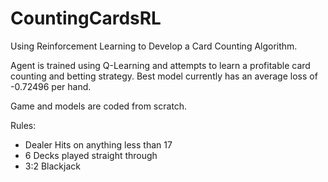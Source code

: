 # CountingCardsRL
Using Reinforcement Learning to Develop a Card Counting Algorithm.

Agent is trained using Q-Learning and attempts to learn a profitable card counting and betting strategy. Best model currently has an average loss of -0.72496 per hand.

Game and models are coded from scratch.

Rules:
* Dealer Hits on anything less than 17
* 6 Decks played straight through
* 3:2 Blackjack